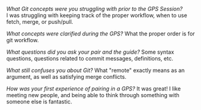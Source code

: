 *What Git concepts were you struggling with prior to the GPS Session?*  
I was struggling with keeping track of the proper workflow, when to use fetch, merge, or push/pull. 

*What concepts were clarified during the GPS?*
What the proper order is for git workflow.

*What questions did you ask your pair and the guide?*
Some syntax questions, questions related to commit messages, definitions, etc.

*What still confuses you about Git?*
What "remote" exactly means as an argument, as well as satisfying merge conflicts.

*How was your first experience of pairing in a GPS?*
It was great! I like meeting new people, and being able to think through something with someone else is fantastic. 